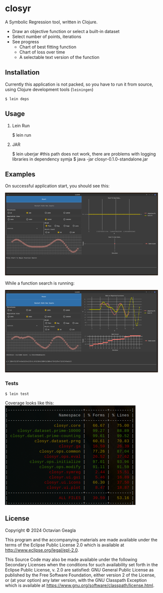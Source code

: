 # closyr

A Symbolic Regression tool, written in Clojure.

- Draw an objective function or select a built-in dataset
- Select number of points, iterations
- See progress 
  - Chart of best fitting function
  - Chart of loss over time
  - A selectable text version of the function

## Installation

Currently this application is not packed, so you have to run it from source, using Clojure development tools (`leiningen`)

    $ lein deps

## Usage

1. Lein Run


    $ lein run

2. JAR


    $ lein uberjar #this path does not work, there are problems with logging libraries in dependency symja
    $ java -jar closyr-0.1.0-standalone.jar


## Examples

On successful application start, you should see this:

![gui_after_startup_2024-02-01_09-27.png](screenshots%2Fgui_after_startup_2024-02-01_09-27.png)

While a function search is running:

![gui_running_2024-02-01_09-29.png](screenshots%2Fgui_running_2024-02-01_09-29.png)

### Tests

    $ lein test

Coverage looks like this:
![test_coverage_2024-02-01_09-25.png](screenshots%2Ftest_coverage_2024-02-01_09-25.png)



## License

Copyright © 2024 Octavian Geagla

This program and the accompanying materials are made available under the
terms of the Eclipse Public License 2.0 which is available at
http://www.eclipse.org/legal/epl-2.0.

This Source Code may also be made available under the following Secondary
Licenses when the conditions for such availability set forth in the Eclipse
Public License, v. 2.0 are satisfied: GNU General Public License as published by
the Free Software Foundation, either version 2 of the License, or (at your
option) any later version, with the GNU Classpath Exception which is available
at https://www.gnu.org/software/classpath/license.html.
